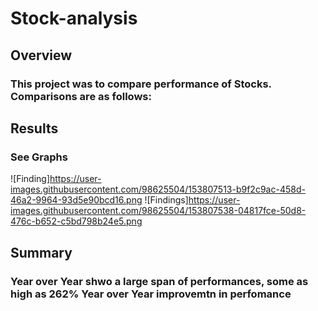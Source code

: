 # Stock-analysis
## Overview
### This project was to compare performance of Stocks. Comparisons are as follows:
## Results
### See Graphs
![Finding]https://user-images.githubusercontent.com/98625504/153807513-b9f2c9ac-458d-46a2-9964-93d5e90bcd16.png
![Findings]https://user-images.githubusercontent.com/98625504/153807538-04817fce-50d8-476c-b652-c5bd798b24e5.png
## Summary
### Year over Year shwo a large span of performances, some as high as 262% Year over Year improvemtn in perfomance

